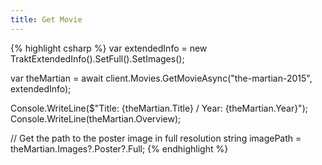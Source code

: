 ```yaml
---
title: Get Movie
---
```

{% highlight csharp %}
var extendedInfo = new TraktExtendedInfo().SetFull().SetImages();

var theMartian = await client.Movies.GetMovieAsync("the-martian-2015", extendedInfo);

Console.WriteLine($"Title: {theMartian.Title} / Year: {theMartian.Year}");
Console.WriteLine(theMartian.Overview);

// Get the path to the poster image in full resolution
string imagePath = theMartian.Images?.Poster?.Full;
{% endhighlight %}